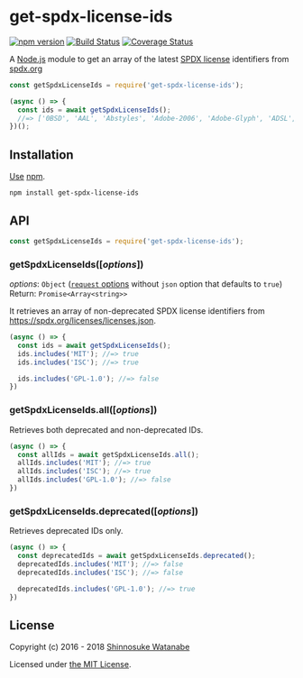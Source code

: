 # get-spdx-license-ids

[![npm version](https://img.shields.io/npm/v/get-spdx-license-ids.svg)](https://www.npmjs.com/package/get-spdx-license-ids)
[![Build Status](https://travis-ci.org/shinnn/get-spdx-license-ids.svg?branch=master)](https://travis-ci.org/shinnn/get-spdx-license-ids)
[![Coverage Status](https://img.shields.io/coveralls/shinnn/get-spdx-license-ids.svg)](https://coveralls.io/github/shinnn/is-gist-starred?branch=master)

A [Node.js](https://nodejs.org/) module to get an array of the latest [SPDX license](https://spdx.org/licenses/) identifiers from [spdx.org](https://spdx.org/)

```javascript
const getSpdxLicenseIds = require('get-spdx-license-ids');

(async () => {
  const ids = await getSpdxLicenseIds();
  //=> ['0BSD', 'AAL', 'Abstyles', 'Adobe-2006', 'Adobe-Glyph', 'ADSL', 'AFL-1.1', 'AFL-1.2', ...]
})();
```

## Installation

[Use](https://docs.npmjs.com/cli/install) [npm](https://docs.npmjs.com/getting-started/what-is-npm).

```
npm install get-spdx-license-ids
```

## API

```javascript
const getSpdxLicenseIds = require('get-spdx-license-ids');
```

### getSpdxLicenseIds([*options*])

*options*: `Object` ([`request` options](https://github.com/request/request#requestoptions-callback) without `json` option that defaults to `true`)  
Return: `Promise<Array<string>>`

It retrieves an array of non-deprecated SPDX license identifiers from <https://spdx.org/licenses/licenses.json>.

```javascript
(async () => {
  const ids = await getSpdxLicenseIds();
  ids.includes('MIT'); //=> true
  ids.includes('ISC'); //=> true

  ids.includes('GPL-1.0'); //=> false
})
```

### getSpdxLicenseIds.all([*options*])

Retrieves both deprecated and non-deprecated IDs.

```javascript
(async () => {
  const allIds = await getSpdxLicenseIds.all();
  allIds.includes('MIT'); //=> true
  allIds.includes('ISC'); //=> true
  allIds.includes('GPL-1.0'); //=> false
})
```

### getSpdxLicenseIds.deprecated([*options*])

Retrieves deprecated IDs only.

```javascript
(async () => {
  const deprecatedIds = await getSpdxLicenseIds.deprecated();
  deprecatedIds.includes('MIT'); //=> false
  deprecatedIds.includes('ISC'); //=> false

  deprecatedIds.includes('GPL-1.0'); //=> true
})
```

## License

Copyright (c) 2016 - 2018 [Shinnosuke Watanabe](https://github.com/shinnn)

Licensed under [the MIT License](./LICENSE).
